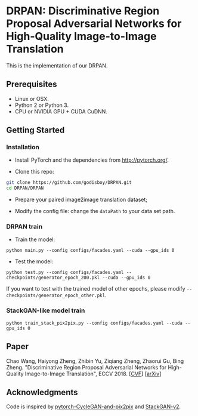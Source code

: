 # DRPAN: Discriminative Region Proposal Adversarial Networks for High-Quality Image-to-Image Translation

This is the implementation of our DRPAN.

## Prerequisites
- Linux or OSX.
- Python 2 or Python 3.
- CPU or NVIDIA GPU + CUDA CuDNN.

## Getting Started
### Installation
- Install PyTorch and the dependencies from http://pytorch.org/.

- Clone this repo:
```bash
git clone https://github.com/godisboy/DRPAN.git
cd DRPAN/DRPAN
```
- Prepare your paired image2image translation dataset;

- Modify the config file:
change the `dataPath` to your data set path.

### DRPAN train
- Train the model:
```
python main.py --config configs/facades.yaml --cuda --gpu_ids 0
```
- Test the model:
```
python test.py --config configs/facades.yaml --checkpoints/generator_epoch_200.pkl --cuda --gpu_ids 0
```
If you want to test with the trained model of other epochs, please modify `--checkpoints/generator_epoch_other.pkl`. 

### StackGAN-like model train
```
python train_stack_pix2pix.py --config configs/facades.yaml --cuda --gpu_ids 0
```

## Paper
Chao Wang, Haiyong Zheng, Zhibin Yu, Ziqiang Zheng, Zhaorui Gu, Bing Zheng. "Discriminative Region Proposal Adversarial Networks for High-Quality Image-to-Image Translation", ECCV 2018. [[CVF](http://openaccess.thecvf.com/content_ECCV_2018/papers/Chao_Wang_Discriminative_Region_Proposal_ECCV_2018_paper.pdf)] [[arXiv](https://arxiv.org/abs/1711.09554)]

## Acknowledgments
Code is inspired by [pytorch-CycleGAN-and-pix2pix](https://github.com/junyanz/pytorch-CycleGAN-and-pix2pix) and [StackGAN-v2](https://github.com/hanzhanggit/StackGAN-v2).
